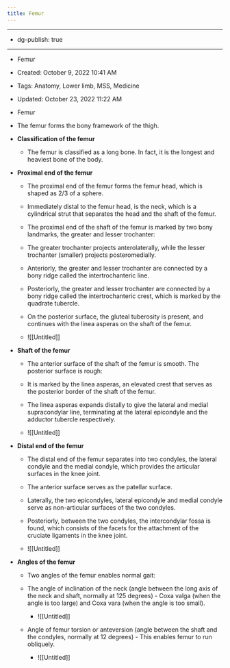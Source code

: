 ```yaml
---
title: Femur
---
```


- --

- dg-publish: true

- --

- Femur

- Created: October 9, 2022 10:41 AM

- Tags: Anatomy, Lower limb, MSS, Medicine

- Updated: October 23, 2022 11:22 AM

- Femur

- The femur forms the bony framework of the thigh.

- **Classification of the femur**
	 - The femur is classified as a long bone. In fact, it is the longest and heaviest bone of the body.

- **Proximal end of the femur**
	 - The proximal end of the femur forms the femur head, which is shaped as 2/3 of a sphere.

	 - Immediately distal to the femur head, is the neck, which is a cylindrical strut that separates the head and the shaft of the femur.

	 - The proximal end of the shaft of the femur is marked by two bony landmarks, the greater and lesser trochanter:

	 - The greater trochanter projects anterolaterally, while the lesser trochanter (smaller) projects posteromedially.

	 - Anteriorly, the greater and lesser trochanter are connected by a bony ridge called the intertrochanteric line.

	 - Posteriorly, the greater and lesser trochanter are connected by a bony ridge called the intertrochanteric crest, which is marked by the quadrate tubercle.

	 - On the posterior surface, the gluteal tuberosity is present, and continues with the linea asperas on the shaft of the femur.

	 - ![[Untitled]]

- **Shaft of the femur**
	 - The anterior surface of the shaft of the femur is smooth. The posterior surface is rough:

	 - It is marked by the linea asperas, an elevated crest that serves as the posterior border of the shaft of the femur.

	 - The linea asperas expands distally to give the lateral and medial supracondylar line, terminating at the lateral epicondyle and the adductor tubercle respectively.

	 - ![[Untitled]]

- **Distal end of the femur**
	 - The distal end of the femur separates into two condyles, the lateral condyle and the medial condyle, which provides the articular surfaces in the knee joint.

	 - The anterior surface serves as the patellar surface.

	 - Laterally, the two epicondyles, lateral epicondyle and medial condyle serve as non-articular surfaces of the two condyles.

	 - Posteriorly, between the two condyles, the intercondylar fossa is found, which consists of the facets for the attachment of the cruciate ligaments in the knee joint.

	 - ![[Untitled]]

- **Angles of the femur**
	 - Two angles of the femur enables normal gait:

	 - The angle of inclination of the neck (angle between the long axis of the neck and shaft, normally at 125 degrees) - Coxa valga (when the angle is too large) and Coxa vara (when the angle is too small).
		 - ![[Untitled]]

	 - Angle of femur torsion or anteversion (angle between the shaft and the condyles, normally at 12 degrees) - This enables femur to run obliquely.
		 - ![[Untitled]]
